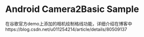 
Android Camera2Basic Sample
=================================
在谷歌官方demo上添加的相机绘制格线功能，详细介绍在博客中https://blog.csdn.net/u011254214/article/details/80509137


